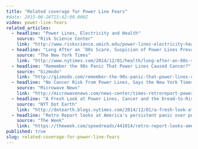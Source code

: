 ```yaml
---
title: "Related coverage for Power Line Fears"
#date: 2015-06-26T15:42:00.000Z
video: power-line-fears
related_articles:
  - headline: "Power Lines, Electricity and Health"
    source: "Risk Science Center"
    link: "http://www.riskscience.umich.edu/power-lines-electricity-health/"
  - headline: "Long After an ’80s Scare, Suspicion of Power Lines Prevails"
    source: "The New York Times"
    link: "http://www.nytimes.com/2014/12/01/health/long-after-an-80s-scare-suspicion-of-power-lines-prevails.html?rref=collection%2Fcolumn%2Fretro-report&action=click&contentCollection=us&region=stream&module=stream_unit&contentPlacement=2&pgtype=collection"
  - headline: "Remember the 90s Panic That Power Lines Caused Cancer?"
    source: "Gizmodo"
    link: "http://gizmodo.com/remember-the-90s-panic-that-power-lines-caused-cancer-1665251835"
  - headline: "No Cancer Risk from Power Lines, Says the New York Times"
    source: "Microwave News"
    link: "http://microwavenews.com/news-center/times-retroreport-power-lines"
  - headline: "A Fresh Look at Power Lines, Cancer and the Dread-to-Risk Ratio"
    source: "NYT Dot Earth"
    link: "http://dotearth.blogs.nytimes.com/2014/12/01/a-fresh-look-at-power-lines-cancer-and-the-dread-to-risk-ratio/"
  - headline: "Retro Report looks at America's persistent panic over power lines and cancer"
    source: "The Week"
    link: "https://theweek.com/speedreads/441014/retro-report-looks-americas-persistent-panic-over-power-lines-cancer"
published: true
slug: related-coverage-for-power-line-fears
---
```


